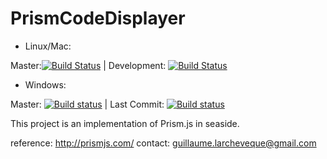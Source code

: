 # PrismCodeDisplayer

- Linux/Mac:

Master:[![Build Status](https://travis-ci.org/jecisc/PrismCodeDisplayer.svg?branch=master)](https://travis-ci.org/jecisc/PrismCodeDisplayer) | Development: [![Build Status](https://travis-ci.org/jecisc/PrismCodeDisplayer.svg?branch=development)](https://travis-ci.org/jecisc/PrismCodeDisplayer)

- Windows:

Master: [![Build status](https://ci.appveyor.com/api/projects/status/hobn9e8elv13g0if/branch/master?svg=true)](https://ci.appveyor.com/project/jecisc/prismcodedisplayer/branch/master) | Last Commit: [![Build status](https://ci.appveyor.com/api/projects/status/hobn9e8elv13g0if?svg=true)](https://ci.appveyor.com/project/jecisc/prismcodedisplayer)

This project is an implementation of Prism.js in seaside.

reference: http://prismjs.com/ contact: guillaume.larcheveque@gmail.com